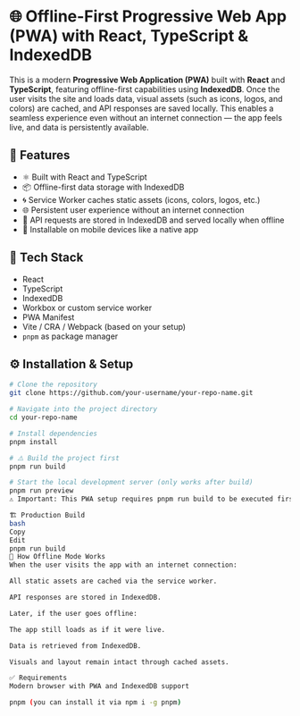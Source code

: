 # 🌐 Offline-First Progressive Web App (PWA) with React, TypeScript & IndexedDB

This is a modern **Progressive Web Application (PWA)** built with **React** and **TypeScript**, featuring offline-first capabilities using **IndexedDB**. Once the user visits the site and loads data, visual assets (such as icons, logos, and colors) are cached, and API responses are saved locally. This enables a seamless experience even without an internet connection — the app feels live, and data is persistently available.

## 🚀 Features

- ⚛️ Built with React and TypeScript
- 📦 Offline-first data storage with IndexedDB
- 🌀 Service Worker caches static assets (icons, colors, logos, etc.)
- 🌐 Persistent user experience without an internet connection
- 🔁 API requests are stored in IndexedDB and served locally when offline
- 📲 Installable on mobile devices like a native app

## 🧰 Tech Stack

- React
- TypeScript
- IndexedDB
- Workbox or custom service worker
- PWA Manifest
- Vite / CRA / Webpack (based on your setup)
- `pnpm` as package manager

## ⚙️ Installation & Setup

```bash
# Clone the repository
git clone https://github.com/your-username/your-repo-name.git

# Navigate into the project directory
cd your-repo-name

# Install dependencies
pnpm install

# ⚠️ Build the project first
pnpm run build

# Start the local development server (only works after build)
pnpm run preview
⚠️ Important: This PWA setup requires pnpm run build to be executed first — otherwise, pnpm run dev will not properly serve cached assets or register the service worker.

🏗️ Production Build
bash
Copy
Edit
pnpm run build
📱 How Offline Mode Works
When the user visits the app with an internet connection:

All static assets are cached via the service worker.

API responses are stored in IndexedDB.

Later, if the user goes offline:

The app still loads as if it were live.

Data is retrieved from IndexedDB.

Visuals and layout remain intact through cached assets.

✅ Requirements
Modern browser with PWA and IndexedDB support

pnpm (you can install it via npm i -g pnpm)
